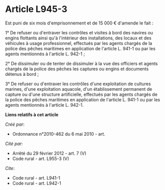 # Article L945-3

Est puni de six mois d'emprisonnement et de 15 000 € d'amende le fait : 

1° De refuser ou d'entraver les contrôles et visites à bord des navires ou engins flottants ainsi qu'à l'intérieur des
installations, des locaux et des véhicules à usage professionnel, effectués par les agents chargés de la police des pêches
maritimes en application de l'article L. 941-1 ou par les agents mentionnés à l'article L. 942-1 ;

2° De dissimuler ou de tenter de dissimuler à la vue des officiers et agents chargés de la police des pêches les captures ou
engins et documents détenus à bord ; 

3° De refuser ou d'entraver les contrôles d'une exploitation de cultures marines, d'une exploitation aquacole, d'un
établissement permanent de capture ou d'une structure artificielle, effectués par les agents chargés de la police des pêches
maritimes en application de l'article L. 941-1 ou par les agents mentionnés à l'article L. 942-1.

**Liens relatifs à cet article**

_Créé par_:

  - Ordonnance n°2010-462 du 6 mai 2010 - art.

_Cité par_:

  - Arrêté du 29 février 2012 - art. 7 (V)
  - Code rural - art. L955-3 (V)

_Cite_:

  - Code rural - art. L941-1
  - Code rural - art. L942-1
